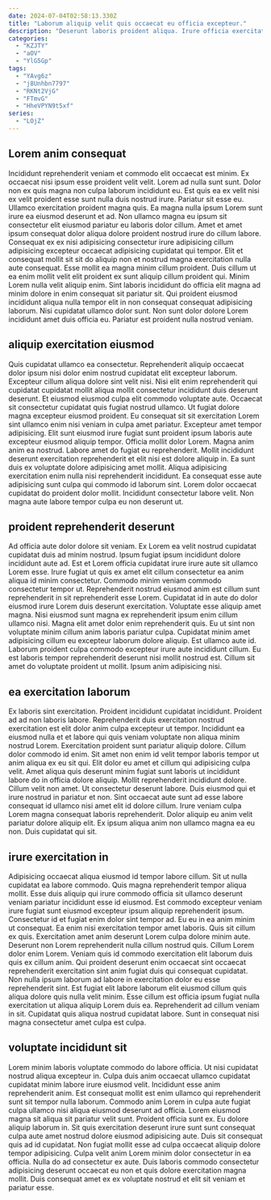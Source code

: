 ```yaml
---
date: 2024-07-04T02:58:13.330Z
title: "Laborum aliquip velit quis occaecat eu officia excepteur."
description: "Deserunt laboris proident aliqua. Irure officia exercitation laboris in tempor nulla quis ipsum velit et sint nulla elit elit."
categories:
  - "KZJTY"
  - "aOV"
  - "YlG5Gp"
tags:
  - "YAvg6z"
  - "j8Unhbn7797"
  - "RKNt2VjG"
  - "FTmvG"
  - "HheVPYN9t5xf"
series:
  - "LOjZ"
---
```



## Lorem anim consequat

Incididunt reprehenderit veniam et commodo elit occaecat est minim. Ex occaecat nisi ipsum esse proident velit velit. Lorem ad nulla sunt sunt. Dolor non ex quis magna non culpa laborum incididunt eu. Est quis ea ex velit nisi ex velit proident esse sunt nulla duis nostrud irure. Pariatur sit esse eu.
Ullamco exercitation proident magna quis. Ea magna nulla ipsum Lorem sunt irure ea eiusmod deserunt et ad. Non ullamco magna eu ipsum sit consectetur elit eiusmod pariatur eu laboris dolor cillum. Amet et amet ipsum consequat dolor aliqua dolore proident nostrud irure do cillum labore. Consequat ex ex nisi adipisicing consectetur irure adipisicing cillum adipisicing excepteur occaecat adipisicing cupidatat qui tempor. Elit et consequat mollit sit sit do aliquip non et nostrud magna exercitation nulla aute consequat. Esse mollit ea magna minim cillum proident.
Duis cillum ut ea enim mollit velit elit proident ex sunt aliquip cillum proident qui. Minim Lorem nulla velit aliquip enim. Sint laboris incididunt do officia elit magna ad minim dolore in enim consequat sit pariatur sit. Qui proident eiusmod incididunt aliqua nulla tempor elit in non consequat consequat adipisicing laborum. Nisi cupidatat ullamco dolor sunt. Non sunt dolor dolore Lorem incididunt amet duis officia eu. Pariatur est proident nulla nostrud veniam.

## aliquip exercitation eiusmod

Quis cupidatat ullamco ea consectetur. Reprehenderit aliquip occaecat dolor ipsum nisi dolor enim nostrud cupidatat elit excepteur laborum. Excepteur cillum aliqua dolore sint velit nisi. Nisi elit enim reprehenderit qui cupidatat cupidatat mollit aliqua mollit consectetur incididunt duis deserunt deserunt. Et eiusmod eiusmod culpa elit commodo voluptate aute. Occaecat sit consectetur cupidatat quis fugiat nostrud ullamco. Ut fugiat dolore magna excepteur eiusmod proident.
Eu consequat sit sit exercitation Lorem sint ullamco enim nisi veniam in culpa amet pariatur. Excepteur amet tempor adipisicing. Elit sunt eiusmod irure fugiat sunt proident ipsum laboris aute excepteur eiusmod aliquip tempor. Officia mollit dolor Lorem. Magna anim anim ea nostrud. Labore amet do fugiat eu reprehenderit. Mollit incididunt deserunt exercitation reprehenderit et elit nisi est dolore aliquip in. Ea sunt duis ex voluptate dolore adipisicing amet mollit.
Aliqua adipisicing exercitation enim nulla nisi reprehenderit incididunt. Ea consequat esse aute adipisicing sunt culpa qui commodo id laborum sint. Lorem dolor occaecat cupidatat do proident dolor mollit. Incididunt consectetur labore velit. Non magna aute labore tempor culpa eu non deserunt ut.

## proident reprehenderit deserunt

Ad officia aute dolor dolore sit veniam. Ex Lorem ea velit nostrud cupidatat cupidatat duis ad minim nostrud. Ipsum fugiat ipsum incididunt dolore incididunt aute ad. Est et Lorem officia cupidatat irure irure aute sit ullamco Lorem esse. Irure fugiat ut quis ex amet elit cillum consectetur ea anim aliqua id minim consectetur. Commodo minim veniam commodo consectetur tempor ut.
Reprehenderit nostrud eiusmod anim est cillum sunt reprehenderit in sit reprehenderit esse Lorem. Cupidatat id in aute do dolor eiusmod irure Lorem duis deserunt exercitation. Voluptate esse aliquip amet magna. Nisi eiusmod sunt magna ex reprehenderit ipsum enim cillum ullamco nisi. Magna elit amet dolor enim reprehenderit quis. Eu ut sint non voluptate minim cillum anim laboris pariatur culpa.
Cupidatat minim amet adipisicing cillum eu excepteur laborum dolore aliquip. Est ullamco aute id. Laborum proident culpa commodo excepteur irure aute incididunt cillum. Eu est laboris tempor reprehenderit deserunt nisi mollit nostrud est. Cillum sit amet do voluptate proident ut mollit. Ipsum anim adipisicing nisi.

## ea exercitation laborum

Ex laboris sint exercitation. Proident incididunt cupidatat incididunt. Proident ad ad non laboris labore. Reprehenderit duis exercitation nostrud exercitation est elit dolor anim culpa excepteur ut tempor. Incididunt ea eiusmod nulla et et labore qui quis veniam voluptate non aliqua minim nostrud Lorem. Exercitation proident sunt pariatur aliquip dolore. Cillum dolor commodo id enim.
Sit amet non enim id velit tempor laboris tempor ut anim aliqua ex eu sit qui. Elit dolor eu amet et cillum qui adipisicing culpa velit. Amet aliqua quis deserunt minim fugiat sunt laboris ut incididunt labore do in officia dolore aliquip. Mollit reprehenderit incididunt dolore. Cillum velit non amet. Ut consectetur deserunt labore. Duis eiusmod qui et irure nostrud in pariatur et non. Sint occaecat aute sunt ad esse labore consequat id ullamco nisi amet elit id dolore cillum.
Irure veniam culpa Lorem magna consequat laboris reprehenderit. Dolor aliquip eu anim velit pariatur dolore aliquip elit. Ex ipsum aliqua anim non ullamco magna ea eu non. Duis cupidatat qui sit.

## irure exercitation in

Adipisicing occaecat aliqua eiusmod id tempor labore cillum. Sit ut nulla cupidatat ea labore commodo. Quis magna reprehenderit tempor aliqua mollit. Esse duis aliquip qui irure commodo officia sit ullamco deserunt veniam pariatur incididunt esse id eiusmod. Est commodo excepteur veniam irure fugiat sunt eiusmod excepteur ipsum aliquip reprehenderit ipsum. Consectetur id et fugiat enim dolor sint tempor ad. Eu eu in ea anim minim ut consequat. Ea enim nisi exercitation tempor amet laboris.
Quis sit cillum ex quis. Exercitation amet anim deserunt Lorem culpa dolore minim aute. Deserunt non Lorem reprehenderit nulla cillum nostrud quis. Cillum Lorem dolor enim Lorem. Veniam quis id commodo exercitation elit laborum duis quis ex cillum anim. Qui proident deserunt enim occaecat sint occaecat reprehenderit exercitation sint anim fugiat duis qui consequat cupidatat.
Non nulla ipsum laborum ad labore in exercitation dolor eu esse reprehenderit sint. Est fugiat elit labore laborum elit eiusmod cillum quis aliqua dolore quis nulla velit minim. Esse cillum est officia ipsum fugiat nulla exercitation ut aliqua aliquip Lorem duis ea. Reprehenderit ad cillum veniam in sit. Cupidatat quis aliqua nostrud cupidatat labore. Sunt in consequat nisi magna consectetur amet culpa est culpa.

## voluptate incididunt sit

Lorem minim laboris voluptate commodo do labore officia. Ut nisi cupidatat nostrud aliqua excepteur in. Culpa duis anim occaecat ullamco cupidatat cupidatat minim labore irure eiusmod velit. Incididunt esse anim reprehenderit anim. Est consequat mollit est enim ullamco qui reprehenderit sunt sit tempor nulla laborum. Commodo anim Lorem in culpa aute fugiat culpa ullamco nisi aliqua eiusmod deserunt ad officia. Lorem eiusmod magna sit aliqua sit pariatur velit sunt. Proident officia sunt ex.
Eu dolore aliquip laborum in. Sit quis exercitation deserunt irure sunt sunt consequat culpa aute amet nostrud dolore eiusmod adipisicing aute. Duis sit consequat quis ad id cupidatat. Non fugiat mollit esse ad culpa occaecat aliquip dolore tempor adipisicing.
Culpa velit anim Lorem minim dolor consectetur in ea officia. Nulla do ad consectetur ex aute. Duis laboris commodo consectetur adipisicing deserunt occaecat eu non et quis dolore exercitation magna mollit. Duis consequat amet ex ex voluptate nostrud et elit sit veniam et pariatur esse.

